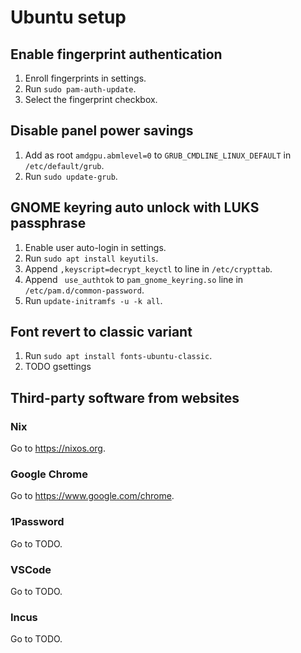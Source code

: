 # Ubuntu setup

## Enable fingerprint authentication

1. Enroll fingerprints in settings.
1. Run `sudo pam-auth-update`.
2. Select the fingerprint checkbox.

## Disable panel power savings

1. Add as root `amdgpu.abmlevel=0` to `GRUB_CMDLINE_LINUX_DEFAULT` in `/etc/default/grub`.
2. Run `sudo update-grub`.

## GNOME keyring auto unlock with LUKS passphrase

1. Enable user auto-login in settings.
1. Run `sudo apt install keyutils`.
1. Append `,keyscript=decrypt_keyctl` to line in `/etc/crypttab`.
1. Append ` use_authtok` to `pam_gnome_keyring.so` line in `/etc/pam.d/common-password`.
1. Run `update-initramfs -u -k all`.

## Font revert to classic variant

1. Run `sudo apt install fonts-ubuntu-classic`.
2. TODO gsettings

## Third-party software from websites

### Nix

Go to https://nixos.org.

### Google Chrome

Go to https://www.google.com/chrome.

### 1Password

Go to TODO.

### VSCode

Go to TODO.

### Incus

Go to TODO.
